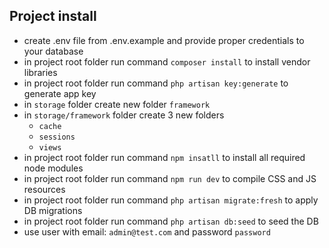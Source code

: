 ## Project install
- create .env file from .env.example and provide proper credentials to your database
- in project root folder run command `composer install` to install vendor libraries
- in project root folder run command `php artisan key:generate` to generate app key
- in `storage` folder create new folder `framework`
- in `storage/framework` folder create 3 new folders
  - `cache`
  - `sessions`
  - `views`
- in project root folder run command `npm insatll` to install all required node modules
- in project root folder run command `npm run dev` to compile CSS and JS resources
- in project root folder run command `php artisan migrate:fresh` to apply DB migrations
- in project root folder run command `php artisan db:seed` to seed the DB
- use user with email: `admin@test.com` and password `password` 